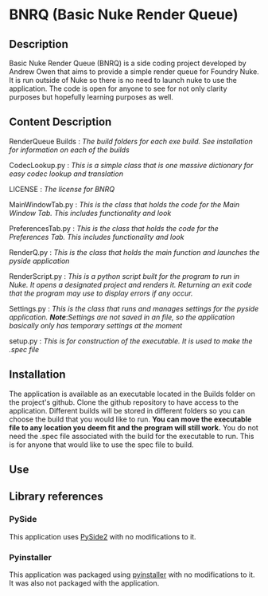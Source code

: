 # BNRQ (Basic Nuke Render Queue)


## Description
Basic Nuke Render Queue (BNRQ) is a side coding project developed by Andrew Owen that aims to provide a simple
render queue for Foundry Nuke. It is run outside of Nuke so there is no need to launch nuke to use the
application. The code is open for anyone to see for not only clarity purposes but hopefully learning
purposes as well. 

## Content Description
RenderQueue Builds : *The build folders for each exe build. See installation for information on each of the builds*

CodecLookup.py : *This is a simple class that is one massive dictionary for easy codec lookup and translation*

LICENSE : *The license for BNRQ*

MainWindowTab.py : *This is the class that holds the code for the Main Window Tab. This includes functionality and look*

PreferencesTab.py : *This is the class that holds the code for the Preferences Tab. This includes functionality and look*

RenderQ.py : *This is the class that holds the main function and launches the pyside application*

RenderScript.py : *This is a python script built for the program to run in Nuke. It opens a designated project and renders it.
		Returning an exit code that the program may use to display errors if any occur.*
		
Settings.py : *This is the class that runs and manages settings for the pyside application.*
	***Note***:*Settings are not saved in an file, so the application basically only has temporary settings at the moment*

setup.py : *This is for construction of the executable. It is used to make the .spec file*

## Installation
The application is available as an executable located in the Builds folder on the project's github. Clone the github repository
to have access to the application. Different builds will be stored in different folders so you can choose the build that you
would like to run. **You can move the executable file to any location you deem fit and the program will still work.**
You do not need the .spec file associated with the build for the executable to run. 
This is for anyone that would like to use the spec file to build.

	
## Use


## Library references
### PySide
This application uses [PySide2](https://pypi.org/project/PySide2/) with no modifications to it. 

### Pyinstaller
This application was packaged using [pyinstaller](https://pyinstaller.org/en/stable/installation.html) with no modifications to it. It was also not packaged with the application.

